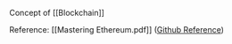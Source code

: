 Concept of [[Blockchain]]



Reference: [[Mastering Ethereum.pdf]] ([Github Reference](https://github.com/ethereumbook/ethereumbook?authuser=2))

